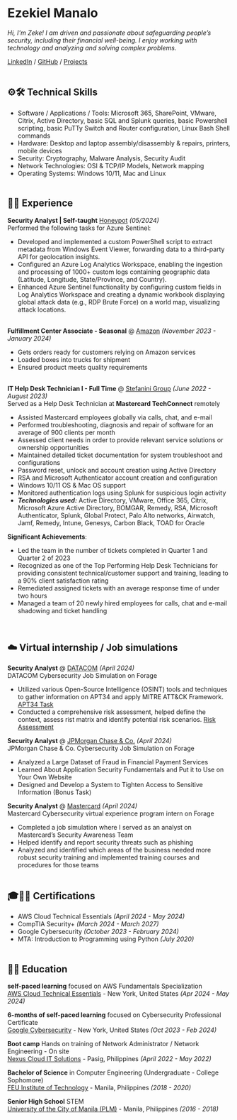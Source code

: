 # Ezekiel Manalo

_Hi, I'm Zeke! I am driven and passionate about safeguarding people’s security, including their financial well-being. I enjoy working with technology and analyzing and solving complex problems._ <br>

[LinkedIn](https://www.linkedin.com/in/ezekiel-manalo/) / [GitHub](https://github.com/zekemanalo) / [Projects](https://github.com/zekemanalo/redesigned-octo-broccoli)
<br><br>

## ⚙️🛠️ Technical Skills
 - Software / Applications / Tools: Microsoft 365, SharePoint, VMware, Citrix, Active Directory, basic SQL and Splunk queries, basic Powershell scripting, basic PuTTy Switch and Router configuration, Linux Bash Shell commands
 - Hardware: Desktop and laptop assembly/disassembly & repairs, printers, mobile devices
 - Security: Cryptography, Malware Analysis, Security Audit
 - Network Technologies: OSI & TCP/IP Models, Network mapping
 - Operating Systems: Windows 10/11, Mac and Linux
<br><br>

## 🧑‍💼 Experience

**Security Analyst | Self-taught** [Honeypot](https://github.com/zekemanalo/honeypot/blob/main/HONEYPOT%20EXPERIMENT.pdf) _(05/2024)_ <br>
Performed the following tasks for Azure Sentinel:
  - Developed and implemented a custom PowerShell script to extract metadata from Windows Event Viewer, forwarding data to a third-party API for geolocation insights.
  - Configured an Azure Log Analytics Workspace, enabling the ingestion and processing of 1000+ custom logs containing geographic data (Latitude, Longitude, State/Province, and Country).
  - Enhanced Azure Sentinel functionality by configuring custom fields in Log Analytics Workspace and creating a dynamic workbook displaying global attack data (e.g., RDP Brute Force) on a world map, visualizing attack locations.
<br><br>

**Fulfillment Center Associate - Seasonal** @ [Amazon](https://www.amazon.com/) _(November 2023 - January 2024)_ <br>
  - Gets orders ready for customers relying on Amazon services
  - Loaded boxes into trucks for shipment
  - Ensured product meets quality requirements
<br><br>

**IT Help Desk Technician I - Full Time** @ [Stefanini Group](https://stefanini.com/en) _(June 2022 - August 2023)_ <br>
Served as a Help Desk Technician at **Mastercard TechConnect** remotely
  - Assisted Mastercard employees globally via calls, chat, and e-mail
  - Performed troubleshooting, diagnosis and repair of software for an average of 900 clients per month
  - Assessed client needs in order to provide relevant service solutions or ownership opportunities
  - Maintained detailed ticket documentation for system troubleshoot and configurations​
  - Password reset, unlock and account creation using Active Directory
  - RSA and Microsoft Authenticator account creation and configuration
  - Windows 10/11 OS & Mac OS support
  - Monitored authentication logs using Splunk for suspicious login activity
  - **_Technologies used:_** Active Directory, VMware, Office 365, Citrix, Microsoft Azure Active Directory, BOMGAR, Remedy, RSA, Microsoft Authenticator, Splunk, Global Protect, Palo Alto networks, Airwatch, Jamf, Remedy, Intune, Genesys, Carbon Black, TOAD for Oracle
    
**Significant Achievements**:
  - Led the team in the number of tickets completed in Quarter 1 and Quarter 2 of 2023​
  - Recognized as one of the Top Performing Help Desk Technicians for providing consistent technical/customer support and training, leading to a 90% client satisfaction rating
  - Remediated assigned tickets with an average response time of under two hours
  - Managed a team of 20 newly hired employees for calls, chat and e-mail shadowing and ticket handling
<br>

## ☁️ Virtual internship / Job simulations

**Security Analyst** @ [DATACOM](https://github.com/zekemanalo/phishing/blob/main/Task%202%20Risk%20Assessment.pdf) _(April 2024)_ <br>
DATACOM Cybersecurity Job Simulation on Forage   
  - Utilized various Open-Source Intelligence (OSINT) tools and techniques to gather information on APT34 and apply MITRE ATT&CK Framework. [APT34 Task](https://github.com/zekemanalo/phishing/blob/main/APT34_Task.pdf)
  - Conducted a comprehensive risk assessment, helped define the context, assess rist matrix and identify potential risk scenarios. [Risk Assessment](https://github.com/zekemanalo/phishing/blob/main/Task%202%20Risk%20Assessment.pdf)

**Security Analyst** @ [JPMorgan Chase & Co.](https://www.theforage.com) _(April 2024)_ <br>
JPMorgan Chase & Co. Cybersecurity Job Simulation on Forage
  - Analyzed a Large Dataset of Fraud in Financial Payment Services
  - Learned About Application Security Fundamentals and Put it to Use on Your Own Website 
  - Designed and Develop a System to Tighten Access to Sensitive Information (Bonus Task)

**Security Analyst** @ [Mastercard](https://github.com/zekemanalo/phishing/blob/main/Prevent%20phishing.pdf) _(April 2024)_ <br>
Mastercard Cybersecurity virtual experience program intern on Forage 
  - Completed a job simulation where I served as an analyst on Mastercard’s Security Awareness Team 
  - Helped identify and report security threats such as phishing 
  - Analyzed and identified which areas of the business needed more robust security training and implemented training courses and procedures for those teams 
<br><br>


## 🎓📜🔑 Certifications

 - AWS Cloud Technical Essentials _(April 2024 - May 2024)_
 - CompTIA Security+ _(March 2024 - March 2027)_
 - Google Cybersecurity _(October 2023 - February 2024)_
 - MTA: Introduction to Programming using Python _(July 2020)_
<br><br>

## 👨‍🎓 Education

**self-paced learning** focused on AWS Fundamentals Specialization<br>
[AWS Cloud Technical Essentials](https://www.coursera.org/specializations/aws-fundamentals) - New York, United States _(Apr 2024 - May 2024)_

**6-months of self-paced learning** focused on Cybersecurity Professional Certificate<br>
[Google Cybersecurity](https://www.coursera.org/programs/eightfold-pliic/professional-certificates/google-cybersecurity?authProvider=nyslabor) - New York, United States _(Oct 2023 - Feb 2024)_ <br>

**Boot camp** Hands on training of Network Administrator / Network Engineering - On site<br>
[Nexus Cloud IT Solutions](https://www.facebook.com/nxs88/) - Pasig, Philippines _(April 2022 - May 2022)_

**Bachelor of Science** in Computer Engineering (Undergraduate - College Sophomore)<br>
[FEU Institute of Technology](https://www.feutech.edu.ph/) - Manila, Philippines _(2018 - 2020)_

**Senior High School** STEM<br>
[University of the City of Manila (PLM)](https://plm.edu.ph/) - Manila, Philippines _(2016 - 2018)_
<br><br>
